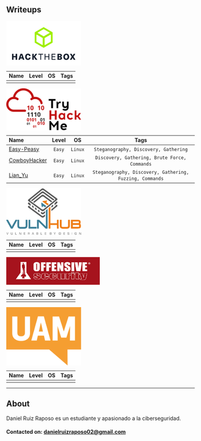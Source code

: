 
## Writeups
<img src='portfolio/img/5d611e5f9a724ce.png' width='200' align='center'>

| Name | Level | OS | Tags |
| :--- | :---: | :---: | :--: |
|      |       |  |    |      |



<img src='portfolio/img/4cc12acc004c055a.png' width='200' align='center'>

| Name | Level | OS | Tags |
| :--- | :---: | :---: | :---: |
| [Easy-Peasy](https://danielruizraposo02.github.io/WriteUp-1/) | `Easy` | `Linux` | `Steganography, Discovery, Gathering` |
| [CowboyHacker](https://danielruizraposo02.github.io/WriteUp-2/) | `Easy` | `Linux` | `Discovery, Gathering, Brute Force, Commands` |
| [Lian_Yu](https://danielruizraposo02.github.io/Writeup-3/) | `Easy` | `Linux` | `Steganography, Discovery, Gathering, Fuzzing, Commands` |


<img src='portfolio/img/1832491d548786d2.png' width='200' align='center'>

| Name | Level | OS | Tags |
| :--- | :---: | :---: | :---: |
|      |       |  |    |      |


<img src='portfolio/img/3c05de342e811582.png' width='250' align='center'>

| Name | Level | OS | Tags |
| :--- | :---: | :---: | :---: |
|      |       |  |    |      |


<img src='portfolio/img/fee09fdc923fc246.png' width='200' align='center'>

| Name | Level | OS | Tags |
| :--- | :---: | :---: | :---: |
|      |       |  |    |      |


---
## About

Daniel Ruiz Raposo es un estudiante y apasionado a la ciberseguridad.

#### Contacted on: danielruizraposo02@gmail.com
